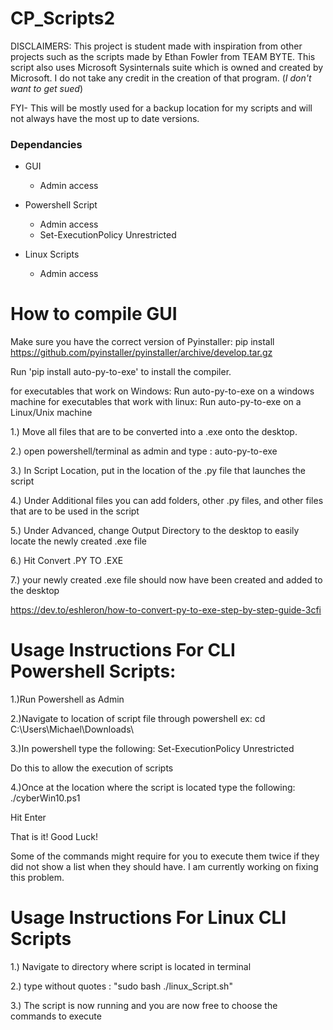# CP_Scripts2
DISCLAIMERS: This project is student made with inspiration from other projects such as the scripts made by Ethan Fowler from TEAM BYTE.
This script also uses Microsoft Sysinternals suite which is owned and created by Microsoft. I do not take any credit in the creation of that program. (_I don't want to get sued_)  

FYI- This will be mostly used for a backup location for my scripts and will not always have the most up to date versions.

### Dependancies

- GUI
  - Admin access

- Powershell Script
  - Admin access
  - Set-ExecutionPolicy Unrestricted

- Linux Scripts
  - Admin access

# How to compile GUI
Make sure you have the correct version of Pyinstaller:
	pip install https://github.com/pyinstaller/pyinstaller/archive/develop.tar.gz


Run 'pip install auto-py-to-exe' to install the compiler.

for executables that work on Windows:	Run auto-py-to-exe on a windows machine
for executables that work with linux: Run auto-py-to-exe on a Linux/Unix machine



1.) Move all files that are to be converted into a .exe onto the desktop.

2.) open powershell/terminal as admin and type :   auto-py-to-exe

3.) In Script Location, put in the location of the .py file that launches the script

4.) Under Additional files you can add folders, other .py files, and other files that are to be used in the script

5.) Under Advanced, change Output Directory to the desktop to easily locate the newly created .exe file

6.) Hit Convert .PY TO .EXE

7.) your newly created .exe file should now have been created and added to the desktop



https://dev.to/eshleron/how-to-convert-py-to-exe-step-by-step-guide-3cfi



# Usage Instructions For CLI Powershell Scripts:

1.)Run Powershell as Admin

2.)Navigate to location of script file through powershell ex: cd C:\Users\Michael\Downloads\

3.)In powershell type the following: Set-ExecutionPolicy Unrestricted          

Do this to allow the execution of scripts

4.)Once at the location where the script is located type the following: ./cyberWin10.ps1

Hit Enter

That is it! Good Luck!

Some of the commands might require for you to execute them twice if they did not show a list when they should have. I am currently working on fixing this problem.

# Usage Instructions For Linux CLI Scripts

1.) Navigate to directory where script is located in terminal

2.) type without quotes : "sudo bash ./linux_Script.sh"

3.) The script is now running and you are now free to choose the commands to execute
